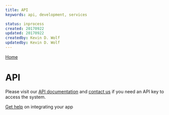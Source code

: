 ```yaml
---
title: API
keywords: api, development, services

status: inprocess
created: 20170922
updated: 20170922
createdby: Kevin D. Wolf
updatedby: Kevin D. Wolf
---
```

[Home](../Index.md)

# API

Please visit our [API documentation](https://api.nuviot.com/swagger/index.html) and [contact us](http://support.nuviot.com/contactus?source=apikey) if you need an API key to access the system.

[Get help](ClientApps.md) on integrating your app
